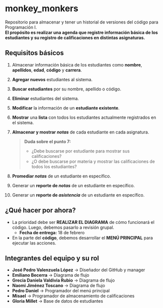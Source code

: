 # monkey_monkers
Repositorio para almacenar y tener un historial de versiones del código para Programación I.  
**El propósito es realizar una agenda que registre información básica de los estudiantes y su registro de calificaciones en distintas asignaturas.**

## Requisitos básicos
1. Almacenar información básica de los estudiantes como **nombre**, **apellidos**, **edad**, **código** y **carrera**.
2. **Agregar nuevos** estudiantes al sistema.
3. **Buscar estudiantes** por su nombre, apellido o código.
4. **Eliminar** estudiantes del sistema.
5. **Modificar** la información de un **estudiante existente**.
6. **Mostrar** una **lista** con todos los estudiantes actualmente registrados en el sistema.
7. **Almacenar y mostrar _notas_** de cada estudiante en cada asignatura.  

   > **Duda sobre el punto 7:**  
   > - ¿Debe buscarse por estudiante para mostrar sus calificaciones?  
   > - ¿O debe buscarse por materia y mostrar las calificaciones de todos los estudiantes?  

8. **Promediar _notas_** de un estudiante en específico.
9. Generar un **reporte de _notas_** de un estudiante en específico.
10. Generar un **reporte de _asistencia_** de un estudiante en específico.

## ¿Qué hacer por ahora?
- La prioridad debe ser **REALIZAR EL DIAGRAMA** de cómo funcionará el código. Luego, debemos pasarlo a revisión grupal.  
  - **Fecha de entrega:** 18 de febrero  
- En la parte del **código**, debemos desarrollar el **MENÚ PRINCIPAL** para ejecutar las acciones.

## Integrantes del equipo y su rol
- **José Pedro Valenzuela López** → Diseñador del GitHub y manager
- **Emiliano Becerra** → Diagrama de flujo
- **Grecia Daniela Valdivia Rubio** → Diagrama de flujo
- **Naomi Jiménez Toscano** → Diagrama de flujo
- **Pedro Daniel** → Programador del menú principal
- **Misael** → Programador de almacenamiento de calificaciones
- **Gloria Millet** → Base de datos de estudiantes
